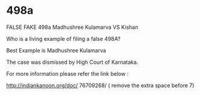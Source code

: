 # 498a
FALSE FAKE 498a
Madhushree Kulamarva VS Kishan

Who is a living example of filing a false 498A?

Best Example is Madhushree Kulamarva

The case was dismissed by High Court of Karnataka.

For more information please refer the link below :

http://indiankanoon.org/doc/ 76709268/ ( remove the extra space before 7)
